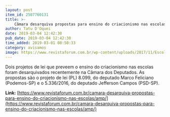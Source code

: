 ```yaml
---
layout: post
item_id: 2507760131
title: >-
    Câmara desarquiva propostas para ensino do criacionismo nas escolas
author: Tatu D'Oquei
date: 2019-03-04 12:42:30
pub_date: 2019-03-04 12:42:30
time_added: 2019-03-01 08:50:33
category: avisamos
image: https://www.revistaforum.com.br/wp-content/uploads/2017/11/Escola-sem-partido.jpg
---
```


Dois projetos de lei que preveem o ensino do criacionismo nas escolas foram desarquivados recentemente na Câmara dos Deputados. As propostas são o projeto de lei (PL) 8.099, do deputado Marco Feliciano (Podemos-SP) e o 5.336/2016, do deputado Jefferson Campos (PSD-SP).

**Link:** [https://www.revistaforum.com.br/camara-desarquiva-propostas-para-ensino-do-criacionismo-nas-escolas/amp/](https://www.revistaforum.com.br/camara-desarquiva-propostas-para-ensino-do-criacionismo-nas-escolas/amp/)

